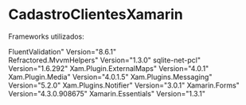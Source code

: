 # CadastroClientesXamarin

Frameworks utilizados: 

FluentValidation" Version="8.6.1" <br />
Refractored.MvvmHelpers" Version="1.3.0"
sqlite-net-pcl" Version="1.6.292"
Xam.Plugin.ExternalMaps" Version="4.0.1"
Xam.Plugin.Media" Version="4.0.1.5"
Xam.Plugins.Messaging" Version="5.2.0"
Xam.Plugins.Notifier" Version="3.0.1"
Xamarin.Forms" Version="4.3.0.908675"
Xamarin.Essentials" Version="1.3.1"
